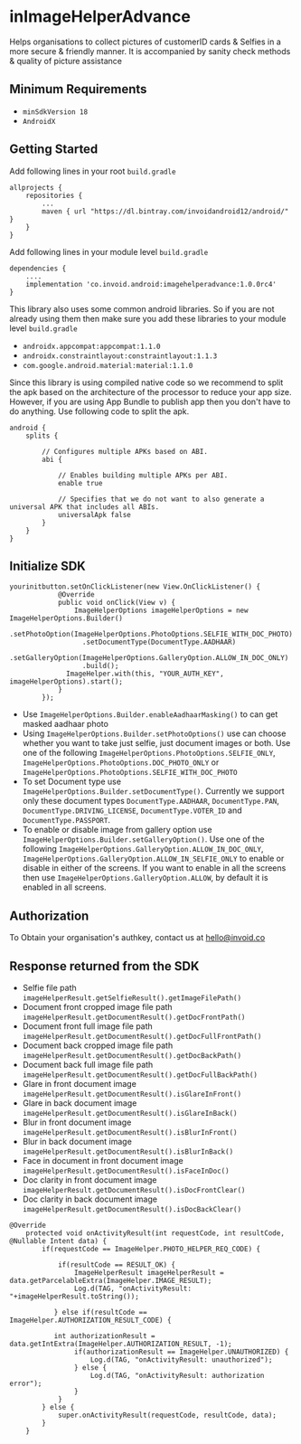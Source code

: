 # inImageHelperAdvance
Helps organisations to collect pictures of customerID cards &amp; Selfies in a more secure &amp; friendly manner. It is accompanied by sanity check methods &amp; quality of picture assistance  

## Minimum Requirements
- `minSdkVersion 18` 
- `AndroidX`

## Getting Started

Add following lines in your root ```build.gradle```
```
allprojects {
    repositories {
        ...
        maven { url "https://dl.bintray.com/invoidandroid12/android/" }
    }
}
```

Add following lines in your module level ```build.gradle```
```
dependencies {
    ....
    implementation 'co.invoid.android:imagehelperadvance:1.0.0rc4'
}
```

This library also uses some common android libraries. So if you are not already using them then make sure you add these libraries to your module level `build.gradle`
- `androidx.appcompat:appcompat:1.1.0`
- `androidx.constraintlayout:constraintlayout:1.1.3`
- `com.google.android.material:material:1.1.0`

Since this library is using compiled native code so we recommend to split the apk based on the architecture of the processor to reduce your app size. However, if you are using 
App Bundle to publish app then you don't have to do anything.
Use following code to split the apk.
```
android {
    splits {

        // Configures multiple APKs based on ABI.
        abi {

            // Enables building multiple APKs per ABI.
            enable true

            // Specifies that we do not want to also generate a universal APK that includes all ABIs.
            universalApk false
        }
    }
}
```

## Initialize SDK

```
yourinitbutton.setOnClickListener(new View.OnClickListener() {
            @Override
            public void onClick(View v) {
                ImageHelperOptions imageHelperOptions = new ImageHelperOptions.Builder()
                  .setPhotoOption(ImageHelperOptions.PhotoOptions.SELFIE_WITH_DOC_PHOTO)
                  .setDocumentType(DocumentType.AADHAAR)
                  .setGalleryOption(ImageHelperOptions.GalleryOption.ALLOW_IN_DOC_ONLY)
                  .build();
              ImageHelper.with(this, "YOUR_AUTH_KEY", imageHelperOptions).start();
            }
        });
```

- Use ```ImageHelperOptions.Builder.enableAadhaarMasking()``` to can get masked aadhaar photo
- Using ```ImageHelperOptions.Builder.setPhotoOptions()``` use can choose whether you want to take just selfie, just document images or both. Use one of the following ```ImageHelperOptions.PhotoOptions.SELFIE_ONLY```, ```ImageHelperOptions.PhotoOptions.DOC_PHOTO_ONLY``` or ```ImageHelperOptions.PhotoOptions.SELFIE_WITH_DOC_PHOTO```
- To set Document type use ```ImageHelperOptions.Builder.setDocumentType()```. Currently we support only these document types ```DocumentType.AADHAAR```, ```DocumentType.PAN```, ```DocumentType.DRIVING_LICENSE```, ```DocumentType.VOTER_ID``` and ```DocumentType.PASSPORT```.
- To enable or disable image from gallery option use ```ImageHelperOptions.Builder.setGalleryOption()```. Use one of the following ```ImageHelperOptions.GalleryOption.ALLOW_IN_DOC_ONLY```, ```ImageHelperOptions.GalleryOption.ALLOW_IN_SELFIE_ONLY``` to enable or disable in either of the screens. If you want to enable in all the screens then use ```ImageHelperOptions.GalleryOption.ALLOW```, by default it is enabled in all screens.

## Authorization 
To Obtain your organisation's authkey, contact us at hello@invoid.co


## Response returned from the SDK
- Selfie file path ```imageHelperResult.getSelfieResult().getImageFilePath()```
- Document front cropped image file path ```imageHelperResult.getDocumentResult().getDocFrontPath()```
- Document front full image file path ```imageHelperResult.getDocumentResult().getDocFullFrontPath()```
- Document back cropped image file path ```imageHelperResult.getDocumentResult().getDocBackPath()```
- Document back full image file path ```imageHelperResult.getDocumentResult().getDocFullBackPath()```
- Glare in front document image ```imageHelperResult.getDocumentResult().isGlareInFront()```
- Glare in back document image ```imageHelperResult.getDocumentResult().isGlareInBack()```
- Blur in front document image ```imageHelperResult.getDocumentResult().isBlurInFront()```
- Blur in back document image ```imageHelperResult.getDocumentResult().isBlurInBack()```
- Face in document in front document image ```imageHelperResult.getDocumentResult().isFaceInDoc()```
- Doc clarity in front document image ```imageHelperResult.getDocumentResult().isDocFrontClear()```
- Doc clarity in back document image ```imageHelperResult.getDocumentResult().isDocBackClear()```

```
@Override
    protected void onActivityResult(int requestCode, int resultCode, @Nullable Intent data) {
        if(requestCode == ImageHelper.PHOTO_HELPER_REQ_CODE) {
        
            if(resultCode == RESULT_OK) {
                ImageHelperResult imageHelperResult = data.getParcelableExtra(ImageHelper.IMAGE_RESULT);
                Log.d(TAG, "onActivityResult: "+imageHelperResult.toString());
           
           } else if(resultCode == ImageHelper.AUTHORIZATION_RESULT_CODE) {
           
           int authorizationResult = data.getIntExtra(ImageHelper.AUTHORIZATION_RESULT, -1);
                if(authorizationResult == ImageHelper.UNAUTHORIZED) {
                    Log.d(TAG, "onActivityResult: unauthorized");
                } else {
                    Log.d(TAG, "onActivityResult: authorization error");
                }
            }
        } else {
            super.onActivityResult(requestCode, resultCode, data);
        }
    }
```

